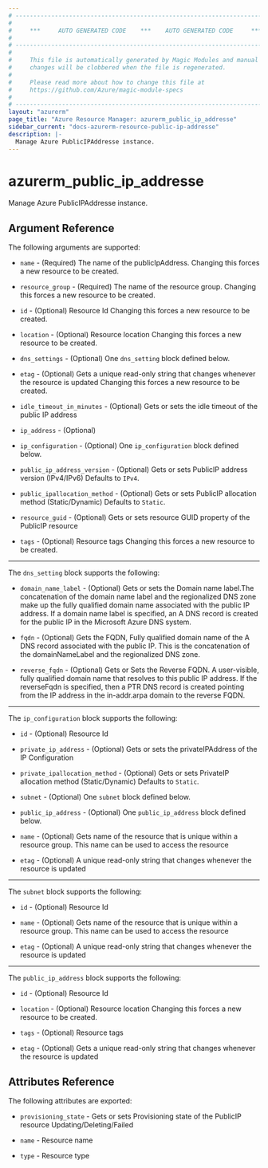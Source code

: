 ```yaml
---
# ----------------------------------------------------------------------------
#
#     ***     AUTO GENERATED CODE    ***    AUTO GENERATED CODE     ***
#
# ----------------------------------------------------------------------------
#
#     This file is automatically generated by Magic Modules and manual
#     changes will be clobbered when the file is regenerated.
#
#     Please read more about how to change this file at
#     https://github.com/Azure/magic-module-specs
#
# ----------------------------------------------------------------------------
layout: "azurerm"
page_title: "Azure Resource Manager: azurerm_public_ip_addresse"
sidebar_current: "docs-azurerm-resource-public-ip-addresse"
description: |-
  Manage Azure PublicIPAddresse instance.
---
```


# azurerm_public_ip_addresse

Manage Azure PublicIPAddresse instance.


## Argument Reference

The following arguments are supported:

* `name` - (Required) The name of the publicIpAddress. Changing this forces a new resource to be created.

* `resource_group` - (Required) The name of the resource group. Changing this forces a new resource to be created.

* `id` - (Optional) Resource Id Changing this forces a new resource to be created.

* `location` - (Optional) Resource location Changing this forces a new resource to be created.

* `dns_settings` - (Optional) One `dns_setting` block defined below.

* `etag` - (Optional) Gets a unique read-only string that changes whenever the resource is updated Changing this forces a new resource to be created.

* `idle_timeout_in_minutes` - (Optional) Gets or sets the idle timeout of the public IP address

* `ip_address` - (Optional) 

* `ip_configuration` - (Optional) One `ip_configuration` block defined below.

* `public_ip_address_version` - (Optional) Gets or sets PublicIP address version (IPv4/IPv6) Defaults to `IPv4`.

* `public_ipallocation_method` - (Optional) Gets or sets PublicIP allocation method (Static/Dynamic) Defaults to `Static`.

* `resource_guid` - (Optional) Gets or sets resource GUID property of the PublicIP resource

* `tags` - (Optional) Resource tags Changing this forces a new resource to be created.

---

The `dns_setting` block supports the following:

* `domain_name_label` - (Optional) Gets or sets the Domain name label.The concatenation of the domain name label and the regionalized DNS zone make up the fully qualified domain name associated with the public IP address. If a domain name label is specified, an A DNS record is created for the public IP in the Microsoft Azure DNS system.

* `fqdn` - (Optional) Gets the FQDN, Fully qualified domain name of the A DNS record associated with the public IP. This is the concatenation of the domainNameLabel and the regionalized DNS zone.

* `reverse_fqdn` - (Optional) Gets or Sets the Reverse FQDN. A user-visible, fully qualified domain name that resolves to this public IP address. If the reverseFqdn is specified, then a PTR DNS record is created pointing from the IP address in the in-addr.arpa domain to the reverse FQDN.

---

The `ip_configuration` block supports the following:

* `id` - (Optional) Resource Id

* `private_ip_address` - (Optional) Gets or sets the privateIPAddress of the IP Configuration

* `private_ipallocation_method` - (Optional) Gets or sets PrivateIP allocation method (Static/Dynamic) Defaults to `Static`.

* `subnet` - (Optional) One `subnet` block defined below.

* `public_ip_address` - (Optional) One `public_ip_address` block defined below.

* `name` - (Optional) Gets name of the resource that is unique within a resource group. This name can be used to access the resource

* `etag` - (Optional) A unique read-only string that changes whenever the resource is updated


---

The `subnet` block supports the following:

* `id` - (Optional) Resource Id

* `name` - (Optional) Gets name of the resource that is unique within a resource group. This name can be used to access the resource

* `etag` - (Optional) A unique read-only string that changes whenever the resource is updated

---

The `public_ip_address` block supports the following:

* `id` - (Optional) Resource Id

* `location` - (Optional) Resource location Changing this forces a new resource to be created.

* `tags` - (Optional) Resource tags

* `etag` - (Optional) Gets a unique read-only string that changes whenever the resource is updated

## Attributes Reference

The following attributes are exported:

* `provisioning_state` - Gets or sets Provisioning state of the PublicIP resource Updating/Deleting/Failed

* `name` - Resource name

* `type` - Resource type
